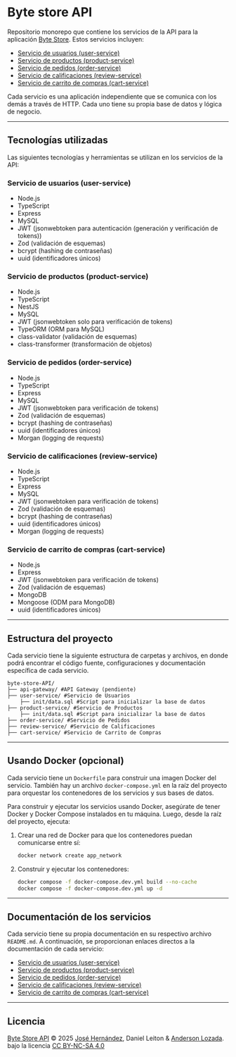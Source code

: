 # Byte store API

Repositorio monorepo que contiene los servicios de la API para la aplicación [Byte Store](https://github.com/JoseDHernandez/ByteStore). Estos servicios incluyen:

- [Servicio de usuarios (user-service)](https://github.com/JoseDHernandez/ByteStore-API/tree/main/user-service)
- [Servicio de productos (product-service)](https://github.com/JoseDHernandez/ByteStore-API/tree/main/product-service)
- [Servicio de pedidos (order-service)](https://github.com/JoseDHernandez/ByteStore-API/tree/main/order-service)
- [Servicio de calificaciones (review-service)](https://github.com/JoseDHernandez/ByteStore-API/tree/main/review-service)
- [Servicio de carrito de compras (cart-service)](https://github.com/JoseDHernandez/ByteStore-API/tree/main/cart-service)

Cada servicio es una aplicación independiente que se comunica con los demás a través de HTTP. Cada uno tiene su propia base de datos y lógica de negocio.

---

## Tecnologías utilizadas

Las siguientes tecnologías y herramientas se utilizan en los servicios de la API:

### Servicio de usuarios (user-service)

- Node.js
- TypeScript
- Express
- MySQL
- JWT (jsonwebtoken para autenticación (generación y verificación de tokens))
- Zod (validación de esquemas)
- bcrypt (hashing de contraseñas)
- uuid (identificadores únicos)

### Servicio de productos (product-service)

- Node.js
- TypeScript
- NestJS
- MySQL
- JWT (jsonwebtoken solo para verificación de tokens)
- TypeORM (ORM para MySQL)
- class-validator (validación de esquemas)
- class-transformer (transformación de objetos)

### Servicio de pedidos (order-service)

- Node.js
- TypeScript
- Express
- MySQL
- JWT (jsonwebtoken para verificación de tokens)
- Zod (validación de esquemas)
- bcrypt (hashing de contraseñas)
- uuid (identificadores únicos)
- Morgan (logging de requests)

### Servicio de calificaciones (review-service)

- Node.js
- TypeScript
- Express
- MySQL
- JWT (jsonwebtoken para verificación de tokens)
- Zod (validación de esquemas)
- bcrypt (hashing de contraseñas)
- uuid (identificadores únicos)
- Morgan (logging de requests)

### Servicio de carrito de compras (cart-service)

- Node.js
- Express
- JWT (jsonwebtoken para verificación de tokens)
- Zod (validación de esquemas)
- MongoDB
- Mongoose (ODM para MongoDB)
- uuid (identificadores únicos)

---

## Estructura del proyecto

Cada servicio tiene la siguiente estructura de carpetas y archivos, en donde podrá encontrar el código fuente, configuraciones y documentación específica de cada servicio.

```text
byte-store-API/
├── api-gateway/ #API Gateway (pendiente)
├── user-service/ #Servicio de Usuarios
    ├── init/data.sql #Script para inicializar la base de datos
├── product-service/ #Servicio de Productos
    ├── init/data.sql #Script para inicializar la base de datos
├── order-service/ #Servicio de Pedidos
├── review-service/ #Servicio de Calificaciones
├── cart-service/ #Servicio de Carrito de Compras

```

---

## Usando Docker (opcional)

Cada servicio tiene un `Dockerfile` para construir una imagen Docker del servicio. También hay un archivo `docker-compose.yml` en la raíz del proyecto para orquestar los contenedores de los servicios y sus bases de datos.

Para construir y ejecutar los servicios usando Docker, asegúrate de tener Docker y Docker Compose instalados en tu máquina. Luego, desde la raíz del proyecto, ejecuta:

1. Crear una red de Docker para que los contenedores puedan comunicarse entre sí:
   ```bash
   docker network create app_network
   ```
2. Construir y ejecutar los contenedores:
   ```bash
   docker compose -f docker-compose.dev.yml build --no-cache
   docker compose -f docker-compose.dev.yml up -d
   ```

---

## Documentación de los servicios

Cada servicio tiene su propia documentación en su respectivo archivo `README.md`. A continuación, se proporcionan enlaces directos a la documentación de cada servicio:

- [Servicio de usuarios (user-service)](https://github.com/JoseDHernandez/ByteStore-API/tree/main/user-service/README.md)
- [Servicio de productos (product-service)](https://github.com/JoseDHernandez/ByteStore-API/tree/main/product-service/README.md)
- [Servicio de pedidos (order-service)](https://github.com/JoseDHernandez/ByteStore-API/tree/main/order-service/README.md)
- [Servicio de calificaciones (review-service)](https://github.com/JoseDHernandez/ByteStore-API/tree/main/review-service/README.md)
- [Servicio de carrito de compras (cart-service)](https://github.com/JoseDHernandez/ByteStore-API/tree/main/cart-service/README.md)

---

## Licencia

[Byte Store API](https://github.com/JoseDHernandez/ByteStore-API/tree/main) &copy; 2025 [José Hernández](https://josedhernandez.com), Daniel Leiton & [Anderson Lozada](https://github.com/andersoncoder-droid). bajo la licencia [CC BY-NC-SA 4.0](https://creativecommons.org/licenses/by-nc-sa/4.0/)

